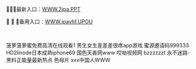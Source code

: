 <p>
	🎂🎂🎂最新入口：<a href="http://www.baidu.com/link?url=6MA2SWnO3Raqke39an_0PUxosM6ZrUGzi1BN9tNnlPW&wd">WWW.2jpa.PPT</a> 
	<p>
		💋
💋
💋备用入口：<a href="http://www.baidu.com/link?url=6MA2SWnO3Raqke39an_0PUxosM6ZrUGzi1BN9tNnlPW&wd">WWW.jpayhf.UPOU</a> 
	</p>
	<p>
		<br />
	</p>
	<p>
		菠萝菠萝蜜免费高清在线观看1
男生女生差差差很疼app游戏
蜜源邀请码999333
HD2linode日本成熟iphone69
国色天香网www
哎呦视频网
bzzzzzzt
永不迷路-黑料正能量最新热点
色母片
ххх中国人WWW
	</p>
